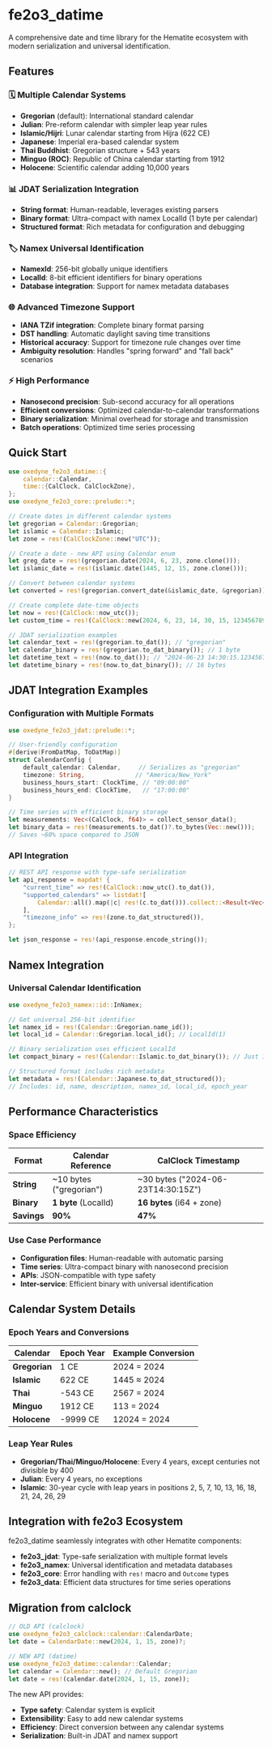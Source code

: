 # fe2o3_datime

A comprehensive date and time library for the Hematite ecosystem with modern serialization and universal identification.

## Features

### 🗓️ **Multiple Calendar Systems**
- **Gregorian** (default): International standard calendar
- **Julian**: Pre-reform calendar with simpler leap year rules
- **Islamic/Hijri**: Lunar calendar starting from Hijra (622 CE)
- **Japanese**: Imperial era-based calendar system
- **Thai Buddhist**: Gregorian structure + 543 years
- **Minguo (ROC)**: Republic of China calendar starting from 1912
- **Holocene**: Scientific calendar adding 10,000 years

### 📊 **JDAT Serialization Integration**
- **String format**: Human-readable, leverages existing parsers
- **Binary format**: Ultra-compact with namex LocalId (1 byte per calendar)
- **Structured format**: Rich metadata for configuration and debugging

### 🏷️ **Namex Universal Identification**
- **NamexId**: 256-bit globally unique identifiers
- **LocalId**: 8-bit efficient identifiers for binary operations
- **Database integration**: Support for namex metadata databases

### 🌐 **Advanced Timezone Support**
- **IANA TZif integration**: Complete binary format parsing
- **DST handling**: Automatic daylight saving time transitions
- **Historical accuracy**: Support for timezone rule changes over time
- **Ambiguity resolution**: Handles "spring forward" and "fall back" scenarios

### ⚡ **High Performance**
- **Nanosecond precision**: Sub-second accuracy for all operations
- **Efficient conversions**: Optimized calendar-to-calendar transformations
- **Binary serialization**: Minimal overhead for storage and transmission
- **Batch operations**: Optimized time series processing

## Quick Start

```rust
use oxedyne_fe2o3_datime::{
    calendar::Calendar,
    time::{CalClock, CalClockZone},
};
use oxedyne_fe2o3_core::prelude::*;

// Create dates in different calendar systems
let gregorian = Calendar::Gregorian;
let islamic = Calendar::Islamic;
let zone = res!(CalClockZone::new("UTC"));

// Create a date - new API using Calendar enum
let greg_date = res!(gregorian.date(2024, 6, 23, zone.clone()));
let islamic_date = res!(islamic.date(1445, 12, 15, zone.clone()));

// Convert between calendar systems
let converted = res!(gregorian.convert_date(&islamic_date, &gregorian));

// Create complete date-time objects
let now = res!(CalClock::now_utc());
let custom_time = res!(CalClock::new(2024, 6, 23, 14, 30, 15, 123456789, zone));

// JDAT serialization examples
let calendar_text = res!(gregorian.to_dat()); // "gregorian"
let calendar_binary = res!(gregorian.to_dat_binary()); // 1 byte
let datetime_text = res!(now.to_dat()); // "2024-06-23 14:30:15.123456789 UTC"
let datetime_binary = res!(now.to_dat_binary()); // 16 bytes
```

## JDAT Integration Examples

### Configuration with Multiple Formats

```rust
use oxedyne_fe2o3_jdat::prelude::*;

// User-friendly configuration
#[derive(FromDatMap, ToDatMap)]
struct CalendarConfig {
    default_calendar: Calendar,     // Serializes as "gregorian"
    timezone: String,              // "America/New_York"
    business_hours_start: ClockTime, // "09:00:00"
    business_hours_end: ClockTime,   // "17:00:00"
}

// Time series with efficient binary storage
let measurements: Vec<(CalClock, f64)> = collect_sensor_data();
let binary_data = res!(measurements.to_dat()?.to_bytes(Vec::new()));
// Saves ~60% space compared to JSON
```

### API Integration

```rust
// REST API response with type-safe serialization
let api_response = mapdat! {
    "current_time" => res!(CalClock::now_utc().to_dat()),
    "supported_calendars" => listdat![
        Calendar::all().map(|c| res!(c.to_dat())).collect::<Result<Vec<_>, _>>()
    ],
    "timezone_info" => res!(zone.to_dat_structured()),
};

let json_response = res!(api_response.encode_string());
```

## Namex Integration

### Universal Calendar Identification

```rust
use oxedyne_fe2o3_namex::id::InNamex;

// Get universal 256-bit identifier
let namex_id = res!(Calendar::Gregorian.name_id());
let local_id = Calendar::Gregorian.local_id(); // LocalId(1)

// Binary serialization uses efficient LocalId
let compact_binary = res!(Calendar::Islamic.to_dat_binary()); // Just 1 byte!

// Structured format includes rich metadata
let metadata = res!(Calendar::Japanese.to_dat_structured());
// Includes: id, name, description, namex_id, local_id, epoch_year
```

## Performance Characteristics

### Space Efficiency

| Format | Calendar Reference | CalClock Timestamp |
|--------|-------------------|-------------------|
| **String** | ~10 bytes ("gregorian") | ~30 bytes ("2024-06-23T14:30:15Z") |
| **Binary** | **1 byte** (LocalId) | **16 bytes** (i64 + zone) |
| **Savings** | **90%** | **47%** |

### Use Case Performance

- **Configuration files**: Human-readable with automatic parsing
- **Time series**: Ultra-compact binary with nanosecond precision  
- **APIs**: JSON-compatible with type safety
- **Inter-service**: Efficient binary with universal identification

## Calendar System Details

### Epoch Years and Conversions

| Calendar | Epoch Year | Example Conversion |
|----------|------------|-------------------|
| **Gregorian** | 1 CE | 2024 = 2024 |
| **Islamic** | 622 CE | 1445 ≈ 2024 |
| **Thai** | -543 CE | 2567 = 2024 |
| **Minguo** | 1912 CE | 113 = 2024 |
| **Holocene** | -9999 CE | 12024 = 2024 |

### Leap Year Rules

- **Gregorian/Thai/Minguo/Holocene**: Every 4 years, except centuries not divisible by 400
- **Julian**: Every 4 years, no exceptions
- **Islamic**: 30-year cycle with leap years in positions 2, 5, 7, 10, 13, 16, 18, 21, 24, 26, 29

## Integration with fe2o3 Ecosystem

fe2o3_datime seamlessly integrates with other Hematite components:

- **fe2o3_jdat**: Type-safe serialization with multiple format levels
- **fe2o3_namex**: Universal identification and metadata databases  
- **fe2o3_core**: Error handling with `res!` macro and `Outcome` types
- **fe2o3_data**: Efficient data structures for time series operations

## Migration from calclock

```rust
// OLD API (calclock)
use oxedyne_fe2o3_calclock::calendar::CalendarDate;
let date = CalendarDate::new(2024, 1, 15, zone)?;

// NEW API (datime)
use oxedyne_fe2o3_datime::calendar::Calendar;
let calendar = Calendar::new(); // Default Gregorian
let date = res!(calendar.date(2024, 1, 15, zone));
```

The new API provides:
- **Type safety**: Calendar system is explicit
- **Extensibility**: Easy to add new calendar systems
- **Efficiency**: Direct conversion between any calendar systems
- **Serialization**: Built-in JDAT and namex support